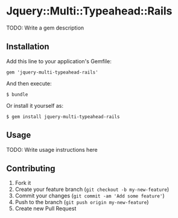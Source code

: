 # Jquery::Multi::Typeahead::Rails

TODO: Write a gem description

## Installation

Add this line to your application's Gemfile:

    gem 'jquery-multi-typeahead-rails'

And then execute:

    $ bundle

Or install it yourself as:

    $ gem install jquery-multi-typeahead-rails

## Usage

TODO: Write usage instructions here

## Contributing

1. Fork it
2. Create your feature branch (`git checkout -b my-new-feature`)
3. Commit your changes (`git commit -am 'Add some feature'`)
4. Push to the branch (`git push origin my-new-feature`)
5. Create new Pull Request
